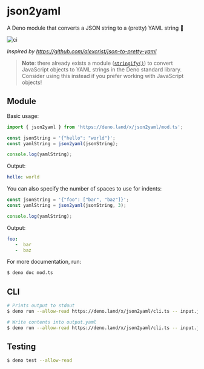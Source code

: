 # json2yaml

A Deno module that converts a JSON string to a (pretty) YAML string 🦕

![ci](https://github.com/Rikilele/json2yaml/workflows/CI/badge.svg)

*Inspired by https://github.com/alexcrist/json-to-pretty-yaml*

> **Note**: there already exists a module
> ([`stringify()`](https://deno.land/std/encoding/#yaml))
> to convert JavaScript objects to YAML strings in the Deno standard library.
> Consider using this instead if you prefer working with JavaScript objects!

## Module

Basic usage:

```js
import { json2yaml } from 'https://deno.land/x/json2yaml/mod.ts';

const jsonString = '{"hello": "world"}';
const yamlString = json2yaml(jsonString);

console.log(yamlString);
```

Output:

```yaml
hello: world
```

You can also specify the number of spaces to use for indents:

```js
const jsonString = '{"foo": ["bar", "baz"]}';
const yamlString = json2yaml(jsonString, 3);

console.log(yamlString);
```

Output:

```yaml
foo:
   -  bar
   -  baz
```

For more documentation, run:

```sh
$ deno doc mod.ts
```

## CLI

```sh
# Prints output to stdout
$ deno run --allow-read https://deno.land/x/json2yaml/cli.ts -- input.json

# Write contents into output.yaml
$ deno run --allow-read https://deno.land/x/json2yaml/cli.ts -- input.json > output.yaml
```

## Testing

```sh
$ deno test --allow-read
```
